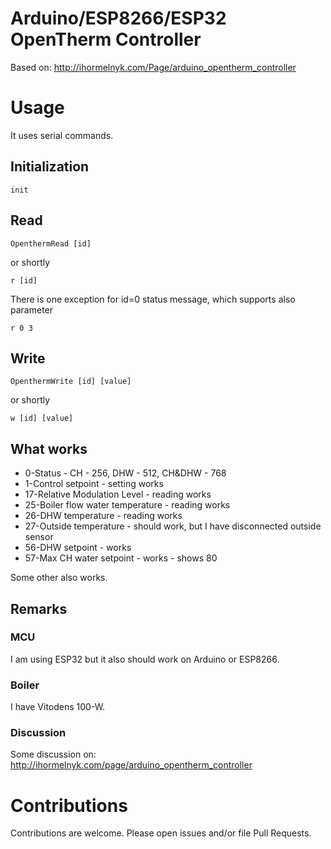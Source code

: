 # Arduino/ESP8266/ESP32 OpenTherm Controller

Based on:
http://ihormelnyk.com/Page/arduino_opentherm_controller

# Usage

It uses serial commands.

## Initialization
```
init
```

## Read

```
OpenthermRead [id]
```
or shortly
```
r [id]
```

There is one exception for id=0 status message, which supports also parameter
```
r 0 3
```

## Write

```
OpenthermWrite [id] [value]
```
or shortly
```
w [id] [value]
```
## What works

- 0-Status - CH - 256, DHW - 512, CH&DHW - 768
- 1-Control setpoint - setting works
- 17-Relative Modulation Level - reading works
- 25-Boiler flow water temperature - reading works
- 26-DHW temperature - reading works
- 27-Outside temperature - should work, but I have disconnected outside sensor
- 56-DHW setpoint - works
- 57-Max CH water setpoint - works - shows 80

Some other also works.

## Remarks

### MCU

I am using ESP32 but it also should work on Arduino or ESP8266.

### Boiler

I have Vitodens 100-W.

### Discussion

Some discussion on: 
http://ihormelnyk.com/page/arduino_opentherm_controller

# Contributions

Contributions are welcome. Please open issues and/or file Pull Requests.